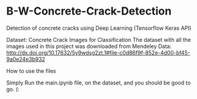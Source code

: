 # B-W-Concrete-Crack-Detection

Detection of concrete cracks using Deep Learning (Tensorflow Keras API)

Dataset: Concrete Crack Images for Classification The dataset with all the images used in this 
project was downloaded from Mendeley Data: http://dx.doi.org/10.17632/5y9wdsg2zt.1#file-c0d86f9f-852e-4d00-bf45-9a0e24e3b932

How to use the files

Simply Run the main.ipynb file, on the dataset, and you should be good to go. (:
